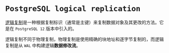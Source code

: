 # `PostgreSQL logical replication`

[逻辑复制](https://www.postgresql.org/docs/current/logical-replication.html)是一种根据复制标识（通常是主键）来复制数据对象及其更改的方法。它是在 `PostgreSQL 12` 版本中引入的。

逻辑复制不同于物理复制，物理复制是使用精确的块地址和逐字节复制的，而逻辑复制是从 `WAL` 中构建逻辑**数据修改流**。
